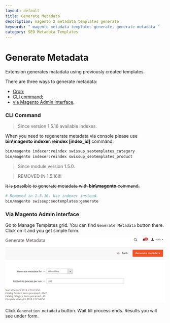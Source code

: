 ```yaml
---
layout: default
title: Generate Metadata
description: magento 2 metadata templates generate
keywords: " magento metadata templates generate, generate metadata "
category: SEO Metadata Templates
---
```


# Generate Metadata

Extension generates matadata using previously created templates.

There are three ways to generate metadata:

 -  [Cron](../configuration/#cron-settings);
 -  [CLI command](#cli-command);
 -  [via Magento Admin interface](#via-magento-admin-interface).

### CLI Command

> Since version 1.5.16 available indexes.

When you need to regenerate metadata via console please use **bin\magento indexer:reindex [index_id]** command.

```bash
bin/magento indexer:reindex swissup_seotemplates_category
bin/magento indexer:reindex swissup_seotemplates_product
```

> Since module version 1.5.0.

> REMOVED IN 1.5.16!!!

~~It is possible to generate metadata with **bin\magento** command.~~

```bash
# Removed in 1.5.16. Use indexer instead.
bin/magento swissup:seotemplates:generate
```

### Via Magento Admin interface

Go to Manage Templates grid. You can find `Generate Metadata` button there.
Click on it and you get simple form.

![Generate Metadata](/images/m2/seo-templates/backend/generate-metadata.png)

Click `Generation metadata` button. Wait till process ends. Results you will
see under form.
